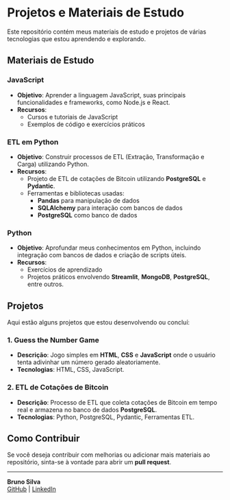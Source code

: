 # Projetos e Materiais de Estudo

Este repositório contém meus materiais de estudo e projetos de várias tecnologias que estou aprendendo e explorando.

## Materiais de Estudo

### JavaScript
- **Objetivo**: Aprender a linguagem JavaScript, suas principais funcionalidades e frameworks, como Node.js e React.
- **Recursos**:
  - Cursos e tutoriais de JavaScript
  - Exemplos de código e exercícios práticos

### ETL em Python
- **Objetivo**: Construir processos de ETL (Extração, Transformação e Carga) utilizando Python.
- **Recursos**:
  - Projeto de ETL de cotações de Bitcoin utilizando **PostgreSQL** e **Pydantic**.
  - Ferramentas e bibliotecas usadas:
    - **Pandas** para manipulação de dados
    - **SQLAlchemy** para interação com bancos de dados
    - **PostgreSQL** como banco de dados

### Python
- **Objetivo**: Aprofundar meus conhecimentos em Python, incluindo integração com bancos de dados e criação de scripts úteis.
- **Recursos**:
  - Exercícios de aprendizado
  - Projetos práticos envolvendo **Streamlit**, **MongoDB**, **PostgreSQL**, entre outros.

## Projetos

Aqui estão alguns projetos que estou desenvolvendo ou concluí:

### 1. **Guess the Number Game**
- **Descrição**: Jogo simples em **HTML**, **CSS** e **JavaScript** onde o usuário tenta adivinhar um número gerado aleatoriamente.
- **Tecnologias**: HTML, CSS, JavaScript.

### 2. **ETL de Cotações de Bitcoin**
- **Descrição**: Processo de ETL que coleta cotações de Bitcoin em tempo real e armazena no banco de dados **PostgreSQL**.
- **Tecnologias**: Python, PostgreSQL, Pydantic, Ferramentas ETL.

## Como Contribuir

Se você deseja contribuir com melhorias ou adicionar mais materiais ao repositório, sinta-se à vontade para abrir um **pull request**.

---

**Bruno Silva**  
[GitHub](https://github.com/brunoss-96) | [LinkedIn](https://www.linkedin.com/in/bruno-silva-dev/)
